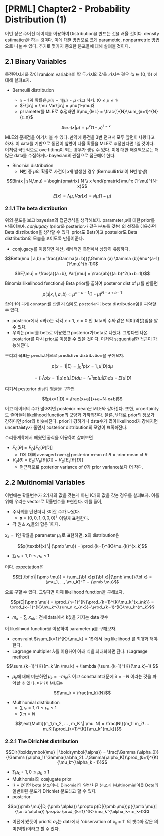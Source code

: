 # [PRML] Chapter2 - Probability Distribution (1)


이번 장은 주어진 데이터를 이용하여 Distribution을 만드는 것을 배울 것이다. density estimation을 하는 것이다. 이에 대한 방법으로 크게 parametric, nonparmetric 방법으로 나눌 수 있다. 추가로 몇가지 중요한 분포들에 대해 살펴볼 것이다.

<!--more-->

## 2.1 Binary Variables
동전던지기와 같이 random variable이 딱 두가지의 값을 가지는 경우 ($x \in \{0,1\}$) 에 대해 살펴보자.

- Bernoulli distribution
  - $x=1$의 확률을 $p(x=1 \| \mu) = \mu$ 라고 하자. ($0\le \mu \le 1$)
  - $E\[x\] = \mu, Var\[x\] = \mu(1-\mu)$
  - parameter를 MLE로 추정하면 $\mu_{ML} = \frac{1}{N}\sum_{n=1}^{N}{x_n}$

  $$Bern(x | \mu) = \mu^x (1- \mu)^{1-x}$$

MLE의 문제점을 여기서 볼 수 있다. 만약에 동전을 3번 던져서 모두 앞면이 나왔다고 하자. 이 data를 기반으로 동전이 앞면이 나올 확률을 MLE로 추정한다면 1일 것이다. 이처럼 극단적으로 overfitting이 되는 경우가 생길 수 있다. 이에 대한 해결책으로는 더 많은 data를 수집하거나 bayesian의 관점으로 접근해야 한다.

- Binomial distribution
  - N번 중 $\mu$의 확률로 사건이 $x$개 발생한 경우 (Bernoulli trial이 N번 발생)

$$Bin(x | sN,\mu) = \begin{pmatrix}  N \\ x  \end{pmatrix}\mu^x (1-\mu)^{N-x}$$

$$E[x] =N \mu, Var[x] =N \mu(1-\mu)$$

### 2.1.1 The beta distribution
위의 분포를 보고 bayesian의 접근방식을 생각해보자. parameter $\mu$에 대한 prior를 만들어보자. *conjugacy* (prior와 posterior가 같은 분포를 갖는) 의 성질을 이용하면 Beta distribution을 생각할 수 있다. prior도 Beta이고 posterior도 Beta distribution의 모습을 보이도록 만들어준다.
- conjugacy를 이용하면 계산, 해석적인 측면에서 상당히 유용하다.

$$Beta(\mu | a,b) = \frac{\Gamma(a+b)}{\Gamma (a) \Gamma (b)}\mu^{a-1}(1-\mu)^{b-1}$$

$$E[\mu] = \frac{a}{a+b}, Var[\mu] = \frac{ab}{(a+b)^2(a+b+1)}$$  

Binomial likelihood function과 Beta prior를 곱하여 posterior dist of $\mu$ 를 만들면

$$p(\mu | x,l,a,b) \propto \mu^{x+a-1} (1-\mu)^{N-x+b-1}$$

합이 1이 되게 constant를 만들지 않아도 posterior가 beta distribution임을 파악할 수 있다.

- posterior에서 $a$와 $b$는 각각 $x=1$, $x=0$ 인 data의 수와 같은 의미(역할)임을 알 수 있다.
- 우리는 prior를 beta로 이용했고 posterior가 beta로 나왔다. 그렇다면 나온 posterior를 다시 prior로 이용할 수 있을 것이다. 이처럼 sequential한 접근이 가능해진다.

우리의 목표는 predict이므로 predictive distribution을 구해보자.

$$p(x=1 | D) = \int_{0}^{1} p(x=1,\mu | D)d\mu$$

$$= \int_{0}^{1} p(x=1 | \mu)p(\mu | D)d\mu = \int_{0}^{1}\mu p(\mu | D)d\mu = E[\mu | D]$$

여기서 posterior dist의 평균을 구하면

$$p(x=1|D) = \frac{x+a}{x+a+N-x+b}$$

이고 데이터의 수가 많아지면 posterior mean은 MLE와 같아진다. 또한, uncertainty도 줄어들며 likelihood function의 모양과 가까워진다. 물론, 반대로 prior의 정보가 강하다면 prior와 비슷해진다. prior가 강하거나 data수가 많아 likelihood가 강해지면 uncertainty가 줄면서 posterior distribution의 모양이  뾰족해진다.

수리통계학에서 배웠던 공식을 이용하여 살펴보면
- $E_{\theta}[\theta] = E_{D}[E_{\theta}[\theta\|D]]$
  - D에 대해 averaged over된 posterior mean of $\theta$ = prior mean of $\theta$
- $V_{\theta}[\theta] = E_{D}[V_{\theta}[\theta\|D]]+V_{D}[E_{\theta}[\theta\|D]]$
  - 평균적으로 posterior variance of $\theta$가 prior variance보다 더 작다.

## 2.2 Multinomial Variables
이번에는 확률변수가 2가지의 값을 갖는게 아닌 K개의 값을 갖는 경우를 살펴보자. 이를 위해 우리는 vector로 확률변수를 표현한다. 예를 들어,
- 주사위를 던졌더니 3이란 수가 나왔다.
  - $\textbf{x} = (0,0,1,0,0,0)^T$ 이렇게 표현한다.
- 각 원소 $x_k$들의 합은 1이다.

$x_k=1$인 확률을 parameter $\mu_k$로 표현하면, $\textbf{x}$의 distribution은

$$p(\textbf{x} \| {\pmb \mu}) = \prod_{k=1}^{K}\mu_{k}^{x_k}$$

- $\sum \mu_k = 1, 0\le\mu_k\le 1$

이다. expectation은

$$E[{\bf x}|{\pmb \mu}] = \sum_{\bf x}p({\bf x}|{\pmb \mu}){\bf x} = (\mu_1, ..., \mu_K)^T = {\pmb \mu}$$

으로 구할 수 있다. 그렇다면 이제 likelihood function을 구해보자.

$$p(D|{\pmb \mu}) = \prod_{n=1}^{N}\prod_{k=1}^{K}\mu_k^{x_{nk}} = \prod_{k=1}^{K}\mu_k^{\sum_n x_{nk}}=\prod_{k=1}^{K}\mu_k^{m_k}$$

- $m_k = \sum_{n} x_{nk}$ : 전체 data에서 k값을 가지는 data 갯수

이 likelihood function을 이용하여 parameter ${\pmb \mu}$를 구해보자.
-  constraint $\sum_{k=1}^{K}{\mu_k} = 1$ 에서 log likelihood 를 최대화 해야 한다.
- Lagrange multiplier $\lambda$를 이용하여 아래 식을 최대화하면 된다. (Lagrange method)

$$\sum_{k=1}^{K}{m_k \ln \mu_k} + \lambda (\sum_{k=1}^{K}{\mu_k}-1) $$

- $\mu_k$에 대해 미분하면 $\mu_k = - m_k / \lambda$ 이고 constraint때문에 $\lambda = - N$ 이라는 것을 파악할 수 있다. 따라서 MLE는

$$\mu_k = \frac{m_k}{N}$$

- Multinomial distribution
  - $\sum \mu_k = 1, 0\le\mu_k\le 1$
  - $\sum m = N$

$$\text{Multi}(m_1,m_2, ... , m_K \| \mu, N) = \frac{N!}{m_1! m_2! ... m_K!}\prod_{k=1}^{K}{\mu_k^{m_k}}$$


### 2.2.1 The Dirichlet distribution

$$Dir(\boldsymbol{\mu} | \boldsymbol{\alpha}) = \frac{\Gamma (\alpha_0)}{\Gamma (\alpha_1) \Gamma(\alpha_2)...\Gamma(\alpha_K)}\prod_{k=1}^{K}{\mu_k^{\alpha_k - 1}}$$

- $\sum \mu_k = 1, 0\le\mu_k\le 1$
- Multinomial의 conjugate prior
- K = 2이면 beta 분포이다. Binomial의 일반화된 분포가 Multinomial이듯 Beta의 일반화된 분포가 Dirichlet 분포라고 할 수 있다.
- posterior

$$p({\pmb \mu}|D, {\pmb \alpha}) \propto p(D|{\pmb \mu})p({\pmb \mu}|{\pmb \alpha}) \propto \prod_{k=1}^{K} \mu_k^{\alpha_k+m_k-1}$$

- 이전에 봤듯이 prior의 $a_k$는 data에서 'observation of $x_k=1$' 의 갯수와 같은 의미(역할)이라고 할 수 있다.

